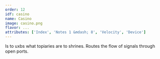 ```yaml
---
order: 12
idf: casino
name: Casino
image: casino.png
flavor: ...
attributes: ['Index', 'Notes 1 &mdash; 8', 'Velocity', 'Device']
---
```

Is to uxbs what topiaries are to shrines. Routes the flow of signals through open ports.